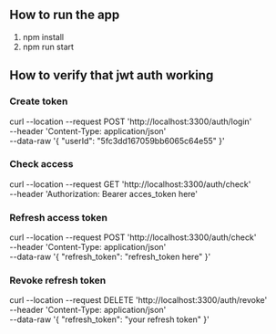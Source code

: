 ## How to run the app
1. npm install
3. npm run start

## How to verify that jwt auth working

### Create token
curl --location --request POST 'http://localhost:3300/auth/login' \
--header 'Content-Type: application/json' \
--data-raw '{
  "userId": "5fc3dd167059bb6065c64e55"
}'

### Check access
curl --location --request GET 'http://localhost:3300/auth/check' \
--header 'Authorization: Bearer acces_token here'

### Refresh access token
curl --location --request POST 'http://localhost:3300/auth/check' \
--header 'Content-Type: application/json' \
--data-raw '{
  "refresh_token": "refresh_token here"
}'

### Revoke refresh token
curl --location --request DELETE 'http://localhost:3300/auth/revoke' \
--header 'Content-Type: application/json' \
--data-raw '{
    "refresh_token": "your refresh token"
}'